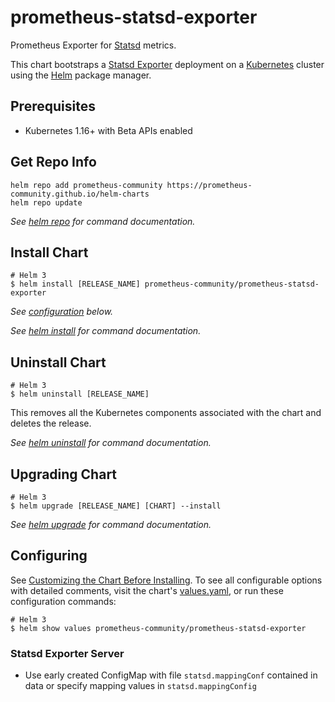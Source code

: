 # prometheus-statsd-exporter

Prometheus Exporter for [Statsd](https://github.com/statsd/statsd) metrics.

This chart bootstraps a [Statsd Exporter](https://github.com/prometheus/statsd_exporter) deployment on a [Kubernetes](http://kubernetes.io) cluster using the [Helm](https://helm.sh) package manager.

## Prerequisites

- Kubernetes 1.16+ with Beta APIs enabled

## Get Repo Info

```console
helm repo add prometheus-community https://prometheus-community.github.io/helm-charts
helm repo update
```

_See [helm repo](https://helm.sh/docs/helm/helm_repo/) for command documentation._

## Install Chart

```console
# Helm 3
$ helm install [RELEASE_NAME] prometheus-community/prometheus-statsd-exporter
```

_See [configuration](#configuration) below._

_See [helm install](https://helm.sh/docs/helm/helm_install/) for command documentation._

## Uninstall Chart

```console
# Helm 3
$ helm uninstall [RELEASE_NAME]
```

This removes all the Kubernetes components associated with the chart and deletes the release.

_See [helm uninstall](https://helm.sh/docs/helm/helm_uninstall/) for command documentation._

## Upgrading Chart

```console
# Helm 3
$ helm upgrade [RELEASE_NAME] [CHART] --install
```

_See [helm upgrade](https://helm.sh/docs/helm/helm_upgrade/) for command documentation._

## Configuring

See [Customizing the Chart Before Installing](https://helm.sh/docs/intro/using_helm/#customizing-the-chart-before-installing). To see all configurable options with detailed comments, visit the chart's [values.yaml](./values.yaml), or run these configuration commands:

```console
# Helm 3
$ helm show values prometheus-community/prometheus-statsd-exporter
```

### Statsd Exporter Server

- Use early created ConfigMap with file `statsd.mappingConf` contained in data or specify mapping values in `statsd.mappingConfig`
